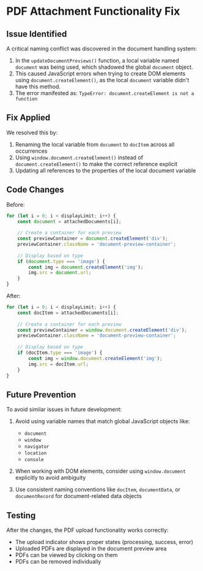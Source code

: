 # PDF Attachment Functionality Fix

## Issue Identified
A critical naming conflict was discovered in the document handling system:

1. In the `updateDocumentPreviews()` function, a local variable named `document` was being used, which shadowed the global `document` object.
2. This caused JavaScript errors when trying to create DOM elements using `document.createElement()`, as the local `document` variable didn't have this method.
3. The error manifested as: `TypeError: document.createElement is not a function`

## Fix Applied
We resolved this by:

1. Renaming the local variable from `document` to `docItem` across all occurrences
2. Using `window.document.createElement()` instead of `document.createElement()` to make the correct reference explicit
3. Updating all references to the properties of the local document variable

## Code Changes

Before:
```javascript
for (let i = 0; i < displayLimit; i++) {
    const document = attachedDocuments[i];
    
    // Create a container for each preview
    const previewContainer = document.createElement('div');
    previewContainer.className = 'document-preview-container';
    
    // Display based on type
    if (document.type === 'image') {
        const img = document.createElement('img');
        img.src = document.url;
    }
}
```

After:
```javascript
for (let i = 0; i < displayLimit; i++) {
    const docItem = attachedDocuments[i];
    
    // Create a container for each preview
    const previewContainer = window.document.createElement('div');
    previewContainer.className = 'document-preview-container';
    
    // Display based on type
    if (docItem.type === 'image') {
        const img = window.document.createElement('img');
        img.src = docItem.url;
    }
}
```

## Future Prevention
To avoid similar issues in future development:

1. Avoid using variable names that match global JavaScript objects like:
   - `document`
   - `window`
   - `navigator`
   - `location`
   - `console`

2. When working with DOM elements, consider using `window.document` explicitly to avoid ambiguity

3. Use consistent naming conventions like `docItem`, `documentData`, or `documentRecord` for document-related data objects

## Testing
After the changes, the PDF upload functionality works correctly:
- The upload indicator shows proper states (processing, success, error)
- Uploaded PDFs are displayed in the document preview area
- PDFs can be viewed by clicking on them
- PDFs can be removed individually